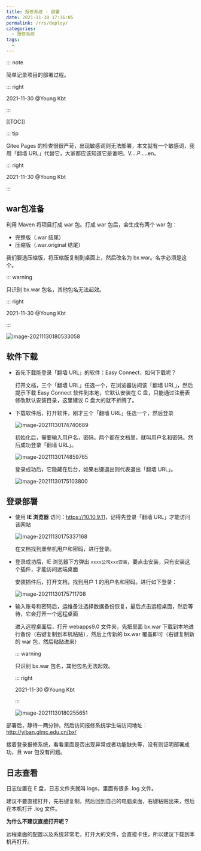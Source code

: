```yaml
---
title: 报修系统 - 部署
date: 2021-11-30 17:36:05
permalink: /rrs/deploy/
categories:
  - 报修系统
tags:
  - 
---
```


::: note 

简单记录项目的部署过程。

::: right

2021-11-30 @Young Kbt

:::

[[TOC]]

::: tip 

Gitee Pages 的检查很很严苛，出现敏感词则无法部署，本文就有一个敏感词，我用「翻墙 URL」代替它，大家都应该知道它是谁吧。V....P.....en。

::: right

2021-11-30 @Young Kbt

:::

## war包准备

利用 Maven 将项目打成 war 包。打成 war 包后，会生成有两个 war 包：

- 完整版（.war 结尾）
- 压缩版（.war.original 结尾）

我们要选压缩版，将压缩版复制到桌面上，然后改名为 bx.war。名字必须是这个。

::: warning

只识别 bx.war 包名，其他包名无法起效。

::: right

2021-11-30 @Young Kbt

:::

![image-20211130180533058](https://cdn.jsdelivr.net/gh/Kele-Bingtang/static/img/%E9%A1%B9%E7%9B%AE/%E6%8A%A5%E4%BF%AE/20211130180542.png)

## 软件下载

- 首先下载能登录「翻墙 URL」的软件：Easy Connect，如何下载呢？

    打开文档，三个「翻墙 URL」任选一个，在浏览器访问该「翻墙 URL」，然后提示下载 Easy Connect 软件到本地，它默认安装在 C 盘，只能通过注册表修改默认安装目录，这里建议 C 盘大的就不折腾了。

- 下载软件后，打开软件，刚才三个「翻墙 URL」任选一个，然后登录

    ![image-20211130174740689](https://cdn.jsdelivr.net/gh/Kele-Bingtang/static/img/%E9%A1%B9%E7%9B%AE/%E6%8A%A5%E4%BF%AE/20211130174741.png)

    初始化后，需要输入用户名，密码。两个都在文档里，就叫用户名和密码。然后成功登录「翻墙 URL」。

    ![image-20211130174859765](https://cdn.jsdelivr.net/gh/Kele-Bingtang/static/img/%E9%A1%B9%E7%9B%AE/%E6%8A%A5%E4%BF%AE/20211130174901.png)

    登录成功后，它隐藏在后台，如果右键退出则代表退出「翻墙 URL」。

    ![image-20211130175103800](https://cdn.jsdelivr.net/gh/Kele-Bingtang/static/img/%E9%A1%B9%E7%9B%AE/%E6%8A%A5%E4%BF%AE/20211130175105.png)

## 登录部署

- 使用 **IE 浏览器** 访问：<https://10.10.9.11>，记得先登录「翻墙 URL」才能访问该网站

    ![image-20211130175337168](https://cdn.jsdelivr.net/gh/Kele-Bingtang/static/img/%E9%A1%B9%E7%9B%AE/%E6%8A%A5%E4%BF%AE/20211130175339.png)

    在文档找到堡垒机用户和密码，进行登录。

- 登录成功后，IE 浏览器下方弹出 `xxxx公司xxx安装`，要点击安装，只有安装这个插件，才能访问远端桌面

    安装插件后，打开文档，找到用户 1 的用户名和密码。进行如下登录：

    ![image-20211130175711708](https://cdn.jsdelivr.net/gh/Kele-Bingtang/static/img/%E9%A1%B9%E7%9B%AE/%E6%8A%A5%E4%BF%AE/20211130175714.png)

- 输入账号和密码后，运维备注选择数据备份恢复，最后点击远程桌面，然后等待，它会打开一个远程桌面

    进入远程桌面后，打开 webapps9.0 文件夹，先把里面 bx.war 下载到本地进行备份（右键复制到本机粘贴），然后上传新的 bx.war 覆盖即可（右键复制新的 war 包，然后粘贴进来）

    ::: warning

    只识别 bx.war 包名，其他包名无法起效。

    ::: right

    2021-11-30 @Young Kbt

    :::

    ![image-20211130180255651](https://cdn.jsdelivr.net/gh/Kele-Bingtang/static/img/%E9%A1%B9%E7%9B%AE/%E6%8A%A5%E4%BF%AE/20211130180300.png)

部署后，静待一两分钟，然后访问报修系统学生端访问地址：<http://yiban.glmc.edu.cn/bx/>

接着登录报修系统，看看里面是否出现异常或者功能缺失等，没有则证明部署成功，且 war 包没有问题。



## 日志查看

日志位置在 E 盘，日志文件夹就叫 logs，里面有很多 .log 文件。

建议不要直接打开，先右键复制，然后回到自己的电脑桌面，右键粘贴出来，然后在本机打开 .log 文件。

**为什么不建议直接打开呢？**

远程桌面的配置以及系统非常老，打开大的文件，会直接卡住，所以建议下载到本机再打开。

